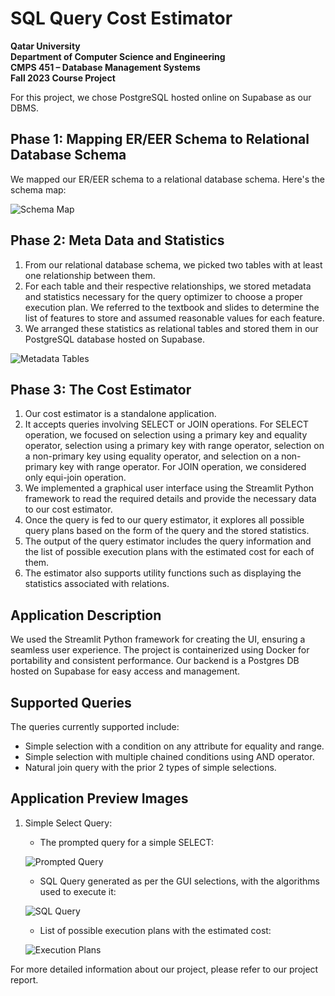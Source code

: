 # SQL Query Cost Estimator

**Qatar University**  
**Department of Computer Science and Engineering**  
**CMPS 451 – Database Management Systems**  
**Fall 2023 Course Project**

For this project, we chose PostgreSQL hosted online on Supabase as our DBMS.

## Phase 1: Mapping ER/EER Schema to Relational Database Schema

We mapped our ER/EER schema to a relational database schema. Here's the schema map:

![Schema Map](https://i.imgur.com/9VPlrWR.jpeg)

## Phase 2: Meta Data and Statistics

1. From our relational database schema, we picked two tables with at least one relationship between them.
2. For each table and their respective relationships, we stored metadata and statistics necessary for the query optimizer to choose a proper execution plan. We referred to the textbook and slides to determine the list of features to store and assumed reasonable values for each feature.
3. We arranged these statistics as relational tables and stored them in our PostgreSQL database hosted on Supabase.

![Metadata Tables](https://i.imgur.com/6bbt302.png)

## Phase 3: The Cost Estimator

1. Our cost estimator is a standalone application.
2. It accepts queries involving SELECT or JOIN operations. For SELECT operation, we focused on selection using a primary key and equality operator, selection using a primary key with range operator, selection on a non-primary key using equality operator, and selection on a non-primary key with range operator. For JOIN operation, we considered only equi-join operation.
3. We implemented a graphical user interface using the Streamlit Python framework to read the required details and provide the necessary data to our cost estimator.
4. Once the query is fed to our query estimator, it explores all possible query plans based on the form of the query and the stored statistics.
5. The output of the query estimator includes the query information and the list of possible execution plans with the estimated cost for each of them.
6. The estimator also supports utility functions such as displaying the statistics associated with relations.

## Application Description

We used the Streamlit Python framework for creating the UI, ensuring a seamless user experience. The project is containerized using Docker for portability and consistent performance. Our backend is a Postgres DB hosted on Supabase for easy access and management.

## Supported Queries

The queries currently supported include:
- Simple selection with a condition on any attribute for equality and range.
- Simple selection with multiple chained conditions using AND operator.
- Natural join query with the prior 2 types of simple selections.

## Application Preview Images

1. Simple Select Query:

    - The prompted query for a simple SELECT:
    
    ![Prompted Query](https://i.imgur.com/ZjRni0U.png)

    - SQL Query generated as per the GUI selections, with the algorithms used to execute it:
    
    ![SQL Query](https://i.imgur.com/Lg5UXuF.png)

    - List of possible execution plans with the estimated cost:
    
    ![Execution Plans](https://i.imgur.com/LjerjET.png)

For more detailed information about our project, please refer to our project report.
